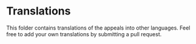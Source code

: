 # Translations

This folder contains translations of the appeals into other languages.
Feel free to add your own translations by submitting a pull request.
